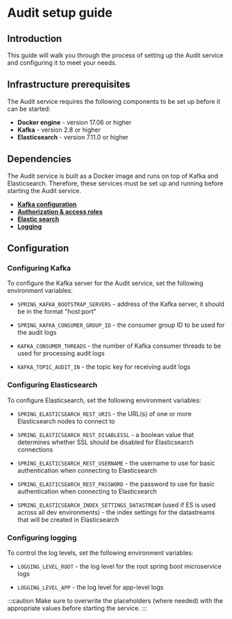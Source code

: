 # Audit setup guide

## Introduction

This guide will walk you through the process of setting up the Audit service and configuring it to meet your needs.

## Infrastructure prerequisites

The Audit service requires the following components to be set up before it can be started:

* **Docker engine** - version 17.06 or higher
* **Kafka** - version 2.8 or higher
* **Elasticsearch** - version 7.11.0 or higher

## Dependencies

The Audit service is built as a Docker image and runs on top of Kafka and Elasticsearch. Therefore, these services must be set up and running before starting the Audit service.

* [**Kafka configuration**](./platform-setup-guides-docs.md#kafka) 
* [**Authorization & access roles**](./platform-setup-guides-docs.md#authorization--access-roles)
* [**Elastic search**](#elastic-search)
* [**Logging**](./platform-setup-guides-docs.md#logging)

## Configuration

### Configuring Kafka

To configure the Kafka server for the Audit service, set the following environment variables:

* `SPRING_KAFKA_BOOTSTRAP_SERVERS` - address of the Kafka server, it should be in the format "host:port"

* `SPRING_KAFKA_CONSUMER_GROUP_ID` - the consumer group ID to be used for the audit logs

* `KAFKA_CONSUMER_THREADS` - the number of Kafka consumer threads to be used for processing audit logs

* `KAFKA_TOPIC_AUDIT_IN` - the topic key for receiving audit logs

### Configuring Elasticsearch

To configure Elasticsearch, set the following environment variables:

* `SPRING_ELASTICSEARCH_REST_URIS` - the URL(s) of one or more Elasticsearch nodes to connect to

* `SPRING_ELASTICSEARCH_REST_DISABLESSL` - a boolean value that determines whether SSL should be disabled for Elasticsearch connections
   
* `SPRING_ELASTICSEARCH_REST_USERNAME` - the username to use for basic authentication when connecting to Elasticsearch

* `SPRING_ELASTICSEARCH_REST_PASSWORD` - the password to use for basic authentication when connecting to Elasticsearch

* `SPRING_ELASTICSEARCH_INDEX_SETTINGS_DATASTREAM` (used if ES is used across all dev environments) - the index settings for the datastreams that will be created in Elasticsearch 



### Configuring logging

To control the log levels, set the following environment variables:

* `LOGGING_LEVEL_ROOT` - the log level for the root spring boot microservice logs

* `LOGGING_LEVEL_APP` - the log level for app-level logs

:::caution
Make sure to overwrite the placeholders (where needed) with the appropriate values before starting the service.
:::

